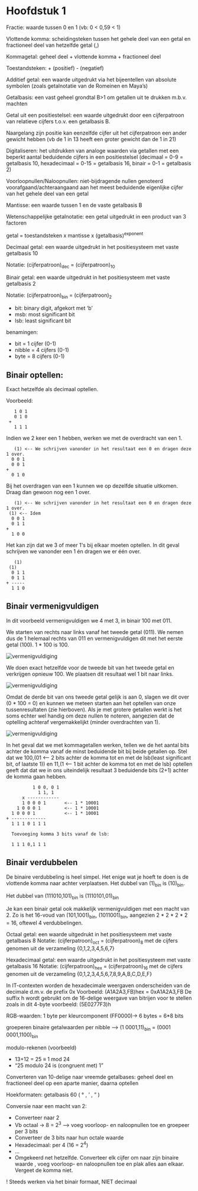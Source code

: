# Hoofdstuk 1
Fractie: waarde tussen 0 en 1 (vb: 0 < 0,59 < 1)

Vlottende komma: scheidingsteken tussen het gehele deel van een getal en fractioneel deel van hetzelfde getal (,)

Kommagetal: geheel deel + vlottende komma + fractioneel deel

Toestandsteken: + (positief) - (negatief)

Additief getal: een waarde uitgedrukt via het bijeentellen van absolute symbolen (zoals getalnotatie van de Romeinen en Maya’s)

Getalbasis: een vast geheel grondtal B>1 om getallen uit te drukken m.b.v. machten

Getal uit een positiestelsel: een waarde uitgedrukt door een cijferpatroon van relatieve cijfers t.o.v. een getalbasis B.

Naargelang zijn positie kan eenzelfde cijfer uit het cijferpatroon een ander gewicht hebben (vb de 1 in 13 heeft een groter gewicht dan de 1 in 21)

Digitaliseren: het uitdrukken van analoge waarden via getallen met een beperkt aantal beduidende cijfers in een positiestelsel (decimaal = 0-9 = getalbasis 10, hexadecimaal = 0-15 = getalbasis 16, binair = 0-1 = getalbasis 2)

Voorloopnullen/Naloopnullen: niet-bijdragende nullen genoteerd voorafgaand/achteraangaand aan het meest beduidende eigenlijke cijfer van het gehele deel van een getal

Mantisse: een waarde tussen 1 en de vaste getalbasis B

Wetenschappelijke getalnotatie: een getal uitgedrukt in een product van 3 factoren

getal = toestandsteken x mantisse x (getalbasis)<sup>exponent</sup>

Decimaal getal: een waarde uitgedrukt in het positiesysteem met vaste getalbasis 10

Notatie: (cijferpatroon)<sub>dec</sub> = (cijferpatroon)<sub>10</sub>

Binair getal: een waarde uitgedrukt in het positiesysteem met vaste getalbasis 2

Notatie: (cijferpatroon)<sub>bin</sub> = (cijferpatroon)<sub>2</sub>
- bit: binary digit, afgekort met ‘b’
- msb: most significant bit
- lsb: least significant bit

benamingen:
- bit = 1 cijfer (0-1)
- nibble = 4 cijfers (0-1)
- byte = 8 cijfers (0-1)

## Binair optellen:
Exact hetzelfde als decimaal optellen.

Voorbeeld:
```
   1 0 1
   0 1 0
 +
   1 1 1
```
Indien we 2 keer een 1 hebben, werken we met de overdracht van een 1.
```
   (1) <-- We schrijven vanonder in het resultaat een 0 en dragen deze 1 over.
  0 0 1
  0 0 1
+
  0 1 0
```
Bij het overdragen van een 1 kunnen we op dezelfde situatie uitkomen. Draag dan gewoon nog een 1 over.
```
   (1) <-- We schrijven vanonder in het resultaat een 0 en dragen deze 1 over.
 (1) <-- Idem
  0 0 1
  0 1 1
+
  1 0 0
```
Het kan zijn dat we 3 of meer 1's bij elkaar moeten optellen. In dit geval schrijven we vanonder een 1 én dragen we er één over.
```
   (1)
 (1)
  0 1 1
  0 1 1
+ -----
  1 1 0
```
## Binair vermenigvuldigen
In dit voorbeeld vermenigvuldigen we 4 met 3, in binair 100 met 011.

We starten van rechts naar links vanaf het tweede getal (011). We nemen dus de 1 helemaal rechts van 011 en vermenigvuldigen dit met het eerste getal (100). 1 * 100 is 100.

![vermenigvuldiging](../afb/H1/vermenigvuldiging_1.png)

We doen exact hetzelfde voor de tweede bit van het tweede getal en verkrijgen opnieuw 100. We plaatsen dit resultaat wel 1 bit naar links.

![vermenigvuldiging](../afb/H1/vermenigvuldigen_2.png)

Omdat de derde bit van ons tweede getal gelijk is aan 0, slagen we dit over (0 * 100 = 0) en kunnen we meteen starten aan het optellen van onze tussenresultaten (zie hierboven). Als je met grotere getallen werkt is het soms echter wel handig om deze nullen te noteren, aangezien dat de optelling achteraf vergemakkelijkt (minder overdrachten van 1).

![vermenigvuldiging](../afb/H1/vermenigvuldigen_3.png)

In het geval dat we met kommagetallen werken, tellen we de het aantal bits achter de komma vanaf de minst beduidende bit bij beide getallen op.
Stel dat we 100,(01 <-- 2 bits achter de komma tot en met de lsb(least significant bit, of laatste 1)) en 11,(1 <-- 1 bit achter de komma tot en met de lsb) optellen geeft dat dat we in ons uiteindelijk resultaat 3 beduidende bits (2+1) achter de komma gaan hebben.
```
          1 0 0, 0 1
            1 1, 1
      x ------------
      1 0 0 0 1       <-- 1 * 10001
    1 0 0 0 1         <-- 1 * 10001
  1 0 0 0 1           <-- 1 * 10001
+ -------------
  1 1 1 0 1 1 1

  Toevoeging komma 3 bits vanaf de lsb:

  1 1 1 0,1 1 1
```
## Binair verdubbelen
De binaire verdubbeling is heel simpel. Het enige wat je hoeft te doen is de vlottende komma naar achter verplaatsen.
Het dubbel van (1)<sub>bin</sub> is (10)<sub>bin</sub>.

Het dubbel van (111010,101)<sub>bin</sub> is (1110101,01)<sub>bin</sub>

Je kan een binair getal ook makkelijk vermenigvuldigen met een macht van 2. Zo is het 16-voud van (101,1001)<sub>bin</sub>, (1011001)<sub>bin</sub>, aangezien 2 * 2 * 2 * 2 = 16, oftewel 4 verdubbelingen.

Octaal getal: een waarde uitgedrukt in het positiesysteem met vaste getalbasis 8
Notatie: (cijferpatroon)<sub>oct</sub> = (cijferpatroon)<sub>8</sub>
met de cijfers genomen uit de verzameling {0,1,2,3,4,5,6,7}

Hexadecimaal getal: een waarde uitgedrukt in het positiesysteem met vaste getalbasis 16
Notatie: (cijferpatroon)<sub>hex</sub> = (cijferpatroon)<sub>16</sub>
met de cijfers genomen uit de verzameling {0,1,2,3,4,5,6,7,8,9,A,B,C,D,E,F}

In IT-contexten worden de hexadecimale weergaven onderscheiden van de decimale d.m.v. de prefix 0x	Voorbeeld: (A1A2A3,FB)hex = 0xA1A2A3,FB
De suffix h wordt gebruikt om de 16-delige weergave van bitrijen voor te stellen zoals in dit 4-byte voorbeeld: (5E0277F3)h

RGB-waarden: 1 byte per kleurcomponent (FF0000)-> 6 bytes = 6*8 bits

groeperen binaire getalwaarden per nibble --> (1 0001,11)<sub>bin</sub> = (0001 0001,1100)<sub>bin</sub>

modulo-rekenen (voorbeeld)
- 13+12 = 25 ≡ 1 mod 24
- “25 modulo 24 is (congruent met) 1”

Converteren van 10-delige naar vreemde getalbases: geheel deel en fractioneel deel op een aparte manier, daarna optellen

Hoekformaten: getalbasis 60 ( ° , ’ , ” )

Conversie naar een macht van 2:
- Converteer naar 2
- Vb octaal -> 8 = 2<sup>3</sup> --> voeg voorloop- en naloopnullen toe en groepeer per 3 bits
- Converteer de 3 bits naar hun octale waarde
- Hexadecimaal: per 4 (16 = 2<sup>4</sup>)
- …
- Omgekeerd net hetzelfde. Converteer elk cijfer om naar zijn binaire waarde , voeg voorloop- en naloopnullen toe en plak alles aan elkaar. Vergeet de komma niet.

! Steeds werken via het binair formaat, NIET decimaal
